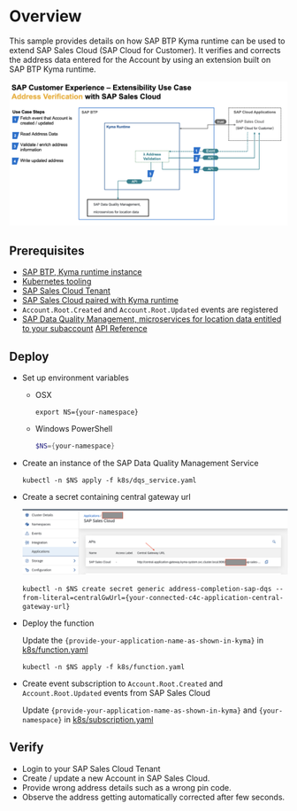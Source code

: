 # Overview

This sample provides details on how  SAP BTP Kyma runtime can be used to extend SAP Sales Cloud (SAP Cloud for Customer).
It verifies and corrects the address data entered for the Account by using an extension built on SAP BTP Kyma runtime.

![flow](assets/flow-diagram.png)

## Prerequisites

* [SAP BTP, Kyma runtime instance](../prerequisites/#kyma)
* [Kubernetes tooling](../prerequisites/#kubernetes)
* [SAP Sales Cloud Tenant](https://help.sap.com/learning-journeys/04f41f184f684b84b3d8ab0b4d7c4b18)
* [SAP Sales Cloud paired with Kyma runtime](https://help.sap.com/viewer/d5fec61c279741048109d851d4d3d1ad/1908/en-US/a84a5e9266264af8ac32fe627de10bd7.html)
* `Account.Root.Created` and `Account.Root.Updated` events are registered
* [SAP Data Quality Management, microservices for location data entitled to your subaccount](https://discovery-center.cloud.sap/serviceCatalog/data-quality-services?region=all) [API Reference](https://api.sap.com/api/mld/resource)

## Deploy

* Set up environment variables

  * OSX

    ```shell script
    export NS={your-namespace}
    ```

  * Windows PowerShell

    ```powershell
    $NS={your-namespace}
    ```

* Create an instance of the SAP Data Quality Management Service

   ```shell script
   kubectl -n $NS apply -f k8s/dqs_service.yaml
   ```

* Create a secret containing central gateway url

   ![central-gw-url](assets/central-gw-url.png)

   ```shell script
   kubectl -n $NS create secret generic address-completion-sap-dqs --from-literal=centralGwUrl={your-connected-c4c-application-central-gateway-url}
   ```

* Deploy the function

   Update the `{provide-your-application-name-as-shown-in-kyma}` in [k8s/function.yaml](k8s/function.yaml)

   ```shell script
   kubectl -n $NS apply -f k8s/function.yaml
   ```

* Create event subscription to `Account.Root.Created` and `Account.Root.Updated` events from SAP Sales Cloud

   Update `{provide-your-application-name-as-shown-in-kyma}` and `{your-namespace}` in [k8s/subscription.yaml](k8s/subscription.yaml)

## Verify

* Login to your SAP Sales Cloud Tenant
* Create / update a new Account in SAP Sales Cloud.
* Provide wrong address details such as a wrong pin code.
* Observe the address getting automatically corrected after few seconds.
